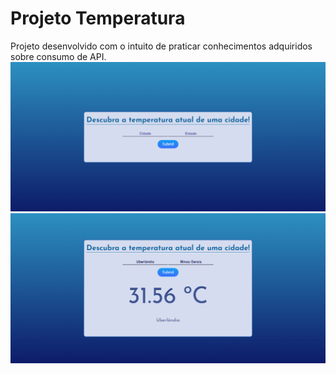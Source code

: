 # Projeto Temperatura
Projeto desenvolvido com o intuito de praticar conhecimentos adquiridos sobre consumo de API.
![imagem1_site_temperatura](./Assets/img_site_funcionando/Site_temp_01.png) 
![imagem2_site_temperatura](./Assets/img_site_funcionando/Site_temp_02.png)